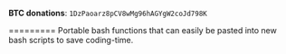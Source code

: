   **BTC donations**: `1DzPaoarz8pCV8wMg96hAGYgW2coJd798K`

=========
Portable bash functions that can easily be pasted into new bash scripts to save coding-time.

